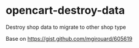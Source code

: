 # opencart-destroy-data
Destroy shop data to migrate to other shop type

Base on https://gist.github.com/mgirouard/605619
